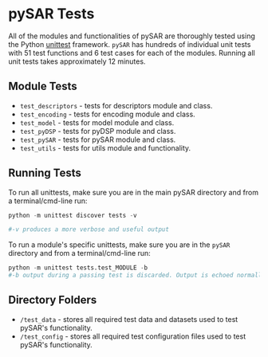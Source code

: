# pySAR Tests <a name="TOP"></a>

All of the modules and functionalities of pySAR are thoroughly tested using the Python [unittest][unittest] framework. `pySAR` has hundreds of individual unit tests with 51 test functions and 6 test cases for each of the modules. Running all unit tests takes approximately 12 minutes.

Module Tests
------------
* `test_descriptors` - tests for descriptors module and class.
* `test_encoding` - tests for encoding module and class.
* `test_model` - tests for model module and class.
* `test_pyDSP` - tests for pyDSP module and class.
* `test_pySAR` - tests for pySAR module and class.
* `test_utils` - tests for utils module and functionality.

Running Tests
-------------
To run all unittests, make sure you are in the main pySAR directory and from a terminal/cmd-line run:
```python
python -m unittest discover tests -v

#-v produces a more verbose and useful output
```

To run a module's specific unittests, make sure you are in the `pySAR` directory and from a terminal/cmd-line run:
```python
python -m unittest tests.test_MODULE -b
#-b output during a passing test is discarded. Output is echoed normally on test fail or error and is added to the failure messages.
```

Directory Folders
-----------------
* `/test_data` - stores all required test data and datasets used to test pySAR's functionality.
* `/test_config` - stores all required test configuration files used to test pySAR's functionality.

[unittest]: https://docs.python.org/3/library/unittest.html